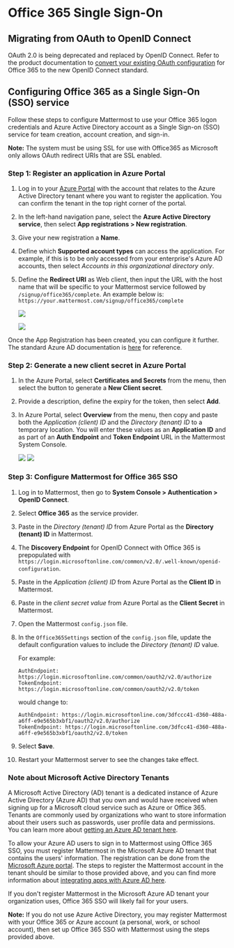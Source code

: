 # Office 365 Single Sign-On

## Migrating from OAuth to OpenID Connect

OAuth 2.0 is being deprecated and replaced by OpenID Connect. Refer to the product documentation to [convert your existing OAuth configuration](https://docs.mattermost.com/cloud/cloud-administration/converting-oauth-2.0-to-openid-connect) for Office 365 to the new OpenID Connect standard.

## Configuring Office 365 as a Single Sign-On (SSO) service

Follow these steps to configure Mattermost to use your Office 365 logon credentials and Azure Active Directory account as a Single Sign-on (SSO) service for team creation, account creation, and sign-in.

**Note:** The system must be using SSL for use with Office365 as Microsoft only allows OAuth redirect URIs that are SSL enabled.

### Step 1: Register an application in Azure Portal

1. Log in to your [Azure Portal](https://portal.azure.com/) with the account that relates to the Azure Active Directory tenant where you want to register the application. You can confirm the tenant in the top right corner of the portal.

2. In the left-hand navigation pane, select the **Azure Active Directory service**, then select **App registrations > New registration**.

3. Give your new registration a **Name**.

4. Define which **Supported account types** can access the application. For example, if this is to be only accessed from your enterprise's Azure AD accounts, then select _Accounts in this organizational directory only_. 

5. Define the **Redirect URI** as Web client, then input the URL with the host name that will be specific to your Mattermost service followed by `/signup/office365/complete`. An example below is: `https://your.mattermost.com/signup/office365/complete`

   ![](../../../source/images/AzureApp_New_Registration.png)

   ![](../../../source/images/AzureApp_SetupMenuv2.png)

Once the App Registration has been created, you can configure it further. The standard Azure AD documentation is [here](https://docs.microsoft.com/en-gb/azure/active-directory/develop/quickstart-register-app) for reference.

### Step 2: Generate a new client secret in Azure Portal

1. In the Azure Portal, select **Certificates and Secrets** from the menu, then select the button to generate a **New Client secret**. 

2. Provide a description, define the expiry for the token, then select **Add**.

3. In Azure Portal, select **Overview** from the menu, then copy and paste both the _Application (client) ID_ and the _Directory (tenant) ID_ to a temporary location. You will enter these values as an **Application ID** and as part of an **Auth Endpoint** and **Token Endpoint** URL in the Mattermost System Console.

   ![](../../../source/images/AzureApp_Client_Secret_Expiry.png)
   ![](../../../source/images/AzureApp_App_Directory_IDsv2.png)

### Step 3: Configure Mattermost for Office 365 SSO

1. Log in to Mattermost, then go to **System Console > Authentication > OpenID Connect**.

2. Select **Office 365** as the service provider.

3. Paste in the _Directory (tenant) ID_ from Azure Portal as the **Directory (tenant) ID** in Mattermost.

4. The **Discovery Endpoint** for OpenID Connect with Office 365 is prepopulated with ``https://login.microsoftonline.com/common/v2.0/.well-known/openid-configuration``.

5. Paste in the _Application (client) ID_ from Azure Portal as the **Client ID** in Mattermost.

6. Paste in the _client secret value_ from Azure Portal as the **Client Secret** in Mattermost.

7. Open the Mattermost `config.json` file.

8. In the `Office365Settings` section of the `config.json` file, update the default configuration values to include the _Directory (tenant) ID_ value. 

   For example:

   ```
   AuthEndpoint: https://login.microsoftonline.com/common/oauth2/v2.0/authorize
   TokenEndpoint: https://login.microsoftonline.com/common/oauth2/v2.0/token
   ```

   would change to:

   ```
   AuthEndpoint: https://login.microsoftonline.com/3dfccc41-d360-488a-a6ff-e9e565b3xbf1/oauth2/v2.0/authorize
   TokenEndpoint: https://login.microsoftonline.com/3dfcc41-d360-488a-a6ff-e9e565b3xbf1/oauth2/v2.0/token
   ```

8. Select **Save**.

9. Restart your Mattermost server to see the changes take effect.

### Note about Microsoft Active Directory Tenants

A Microsoft Active Directory (AD) tenant is a dedicated instance of Azure Active Directory (Azure AD) that you own and would have received when signing up for a Microsoft cloud service such as Azure or Office 365. Tenants are commonly used by organizations who want to store information about their users such as passwords, user profile data and permissions. You can learn more about [getting an Azure AD tenant here](https://docs.microsoft.com/en-us/azure/active-directory/active-directory-howto-tenant).

To allow your Azure AD users to sign in to Mattermost using Office 365 SSO, you must register Mattermost in the Microsoft Azure AD tenant that contains the users' information. The registration can be done from the [Microsoft Azure portal](https://manage.windowsazure.com/). The steps to register the Mattermost account in the tenant should be similar to those provided above, and you can find more information about [integrating apps with Azure AD here](https://azure.microsoft.com/en-us/documentation/articles/active-directory-integrating-applications/).

If you don't register Mattermost in the Microsoft Azure AD tenant your organization uses, Office 365 SSO will likely fail for your users.

**Note:** If you do not use Azure Active Directory, you may register Mattermost with your Office 365 or Azure account (a personal, work, or school account), then set up Office 365 SSO with Mattermost using the steps provided above.
